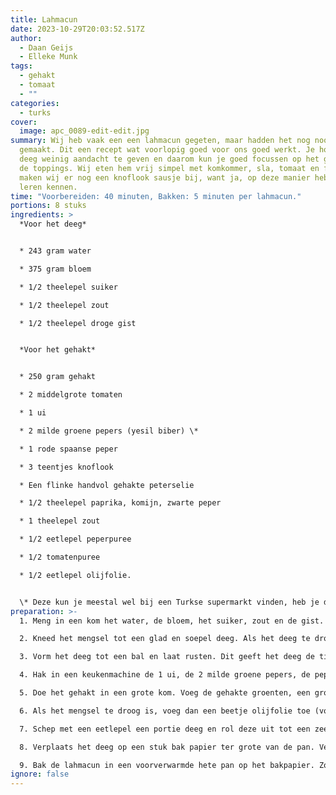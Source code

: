 ```yaml
---
title: Lahmacun
date: 2023-10-29T20:03:52.517Z
author:
  - Daan Geijs
  - Elleke Munk
tags:
  - gehakt
  - tomaat
  - ""
categories:
  - turks
cover:
  image: apc_0089-edit-edit.jpg
summary: Wij heb vaak een een lahmacun gegeten, maar hadden het nog nooit zelf
  gemaakt. Dit een recept wat voorlopig goed voor ons goed werkt. Je hoeft het
  deeg weinig aandacht te geven en daarom kun je goed focussen op het gehakt en
  de toppings. Wij eten hem vrij simpel met komkommer, sla, tomaat en feta. Vaak
  maken wij er nog een knoflook sausje bij, want ja, op deze manier heb wij hem
  leren kennen.
time: "Voorbereiden: 40 minuten, Bakken: 5 minuten per lahmacun."
portions: 8 stuks
ingredients: >
  *Voor het deeg*


  * 243 gram water

  * 375 gram bloem

  * 1/2 theelepel suiker

  * 1/2 theelepel zout

  * 1/2 theelepel droge gist


  *Voor het gehakt*


  * 250 gram gehakt

  * 2 middelgrote tomaten

  * 1 ui

  * 2 milde groene pepers (yesil biber) \*

  * 1 rode spaanse peper

  * 3 teentjes knoflook

  * Een flinke handvol gehakte peterselie

  * 1/2 theelepel paprika, komijn, zwarte peper

  * 1 theelepel zout

  * 1/2 eetlepel peperpuree

  * 1/2 tomatenpuree

  * 1/2 eetlepel olijfolie.


  \* Deze kun je meestal wel bij een Turkse supermarkt vinden, heb je die niet in de buurt gebruik dan 1 grote groene paprika.
preparation: >-
  1. Meng in een kom het water, de bloem, het suiker, zout en de gist. 

  2. Kneed het mengsel tot een glad en soepel deeg. Als het deeg te droog is, kun je een beetje extra water toevoegen.

  3. Vorm het deeg tot een bal en laat rusten. Dit geeft het deeg de tijd om te ontspannen, wat het later makkelijker maakt om uit te rollen, nadat we klaar zijn met het voorbereiden van het gehakt.

  4. Hak in een keukenmachine de 1 ui, de 2 milde groene pepers, de peper, en de 3 teentjes knoflook fijn. Doe dit door te pulseren. Hak daarna de tomaten mee, zorg ervoor dat je niet te lang door draait en het een pap wordt.

  5. Doe het gehakt in een grote kom. Voeg de gehakte groenten, een grote handvol gehakte peterselie, 1/2 theelepel paprikapoeder, 1/2 theelepel komijn, 1/2 theelepel zwarte peper, 1 theelepel zout, 1/2 eetlepel paprika- en tomatenpuree toe. Meng alles goed door elkaar.

  6. Als het mengsel te droog is, voeg dan een beetje olijfolie toe (vooral als het vlees mager is). 

  7. Schep met een eetlepel een portie deeg en rol deze uit tot een zeer dunne cirkel. Gebruik voldoende bloem zodat het deeg niet plakt. 

  8. Verplaats het deeg op een stuk bak papier ter grote van de pan. Verdeel een dunne laag van het gehaktmengsel over de lahmacun bodem.

  9. Bak de lahmacun in een voorverwarmde hete pan op het bakpapier. Zorg dat het vlees goed gaart door de pan af te dekken met een deksel voor de eerste paar minuten. Haal dan de deksel van de pan zodat het vocht van het gehakt mengsel kan verdampen. Bak de lahmacun zo nog 2 minuten of als de bodem gaar is.
ignore: false
---
```

